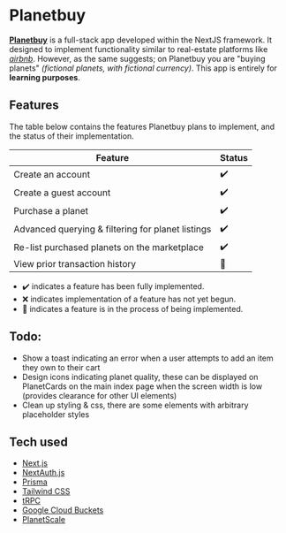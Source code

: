 
# Planetbuy

 [**Planetbuy**](https://planetbuy.vercel.app/) is a full-stack app developed within the NextJS framework. It designed to implement functionality similar to real-estate platforms like [*airbnb*](https://www.airbnb.com/). However, as the same suggests; on Planetbuy you are "buying planets" *(fictional planets, with fictional currency)*. This app is entirely for **learning purposes**.

  

## Features
The table below contains the features Planetbuy plans to implement, and the status of their implementation. 

| Feature | Status |
|--|--|
| Create an account |✔️|
| Create a guest account |✔️|
| Purchase a planet |✔️|
| Advanced querying & filtering for planet listings |✔️|
| Re-list purchased planets on the marketplace |✔️|
| View prior transaction history |🚧|

- ✔️ indicates a feature has been fully implemented.
- ❌ indicates implementation of a feature has not yet begun.
- 🚧 indicates a feature is in the process of being implemented.

## Todo:
- Show a toast indicating an error when a user attempts to add an item they own to their cart
- Design icons indicating planet quality, these can be displayed on PlanetCards on the main index page when the screen width is low (provides clearance for other UI elements)
- Clean up styling & css, there are some elements with arbitrary placeholder styles

## Tech used

- [Next.js](https://nextjs.org)
- [NextAuth.js](https://next-auth.js.org)
- [Prisma](https://prisma.io)
- [Tailwind CSS](https://tailwindcss.com)
- [tRPC](https://trpc.io)
- [Google Cloud Buckets](https://cloud.google.com)
- [PlanetScale](https://planetscale.com/)
  


